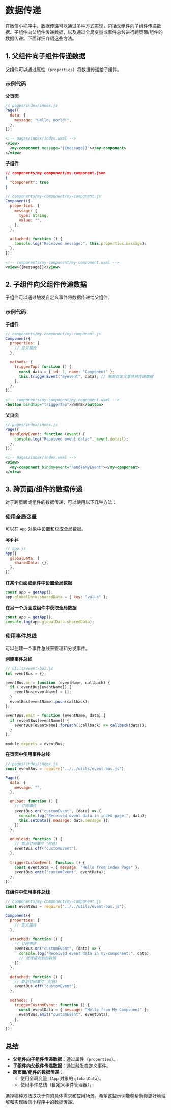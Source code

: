 # 数据传递

在微信小程序中，数据传递可以通过多种方式实现，包括父组件向子组件传递数据、子组件向父组件传递数据，以及通过全局变量或事件总线进行跨页面/组件的数据传递。下面详细介绍这些方法。

## 1. 父组件向子组件传递数据

父组件可以通过属性（`properties`）将数据传递给子组件。

### 示例代码

**父页面**

```javascript
// pages/index/index.js
Page({
  data: {
    message: "Hello, World!",
  },
});
```

```xml
<!-- pages/index/index.wxml -->
<view>
  <my-component message="{{message}}"></my-component>
</view>
```

**子组件**

```json
// components/my-component/my-component.json
{
  "component": true
}
```

```javascript
// components/my-component/my-component.js
Component({
  properties: {
    message: {
      type: String,
      value: "",
    },
  },

  attached: function () {
    console.log("Received message:", this.properties.message);
  },
});
```

```xml
<!-- components/my-component/my-component.wxml -->
<view>{{message}}</view>
```

## 2. 子组件向父组件传递数据

子组件可以通过触发自定义事件将数据传递给父组件。

### 示例代码

**子组件**

```javascript
// components/my-component/my-component.js
Component({
  properties: {
    // 定义属性
  },

  methods: {
    triggerTap: function () {
      const data = { id: 1, name: "Component" };
      this.triggerEvent("myevent", data); // 触发自定义事件并传递数据
    },
  },
});
```

```xml
<!-- components/my-component/my-component.wxml -->
<button bindtap="triggerTap">点击我</button>
```

**父页面**

```javascript
// pages/index/index.js
Page({
  handleMyEvent: function (event) {
    console.log("Received event data:", event.detail);
  },
});
```

```xml
<!-- pages/index/index.wxml -->
<view>
  <my-component bindmyevent="handleMyEvent"></my-component>
</view>
```

## 3. 跨页面/组件的数据传递

对于跨页面或组件的数据传递，可以使用以下几种方法：

### 使用全局变量

可以在 `App` 对象中设置和获取全局数据。

**app.js**

```javascript
// app.js
App({
  globalData: {
    sharedData: {},
  },
});
```

**在某个页面或组件中设置全局数据**

```javascript
const app = getApp();
app.globalData.sharedData = { key: "value" };
```

**在另一个页面或组件中获取全局数据**

```javascript
const app = getApp();
console.log(app.globalData.sharedData);
```

### 使用事件总线

可以创建一个事件总线来管理和分发事件。

**创建事件总线**

```javascript
// utils/event-bus.js
let eventBus = {};

eventBus.on = function (eventName, callback) {
  if (!eventBus[eventName]) {
    eventBus[eventName] = [];
  }
  eventBus[eventName].push(callback);
};

eventBus.emit = function (eventName, data) {
  if (eventBus[eventName]) {
    eventBus[eventName].forEach((callback) => callback(data));
  }
};

module.exports = eventBus;
```

**在页面中使用事件总线**

```javascript
// pages/index/index.js
const eventBus = require("../../utils/event-bus.js");

Page({
  data: {
    message: "",
  },

  onLoad: function () {
    // 订阅事件
    eventBus.on("customEvent", (data) => {
      console.log("Received event data in index page:", data);
      this.setData({ message: data.message });
    });
  },

  onUnload: function () {
    // 取消订阅事件（可选）
    eventBus.off("customEvent");
  },

  triggerCustomEvent: function () {
    const eventData = { message: "Hello from Index Page" };
    eventBus.emit("customEvent", eventData);
  },
});
```

**在组件中使用事件总线**

```javascript
// components/my-component/my-component.js
const eventBus = require("../../utils/event-bus.js");

Component({
  properties: {
    // 定义属性
  },

  attached: function () {
    // 订阅事件
    eventBus.on("customEvent", (data) => {
      console.log("Received event data in my-component:", data);
      // 处理接收到的数据
    });
  },

  detached: function () {
    // 取消订阅事件（可选）
    eventBus.off("customEvent");
  },

  methods: {
    triggerCustomEvent: function () {
      const eventData = { message: "Hello from My Component" };
      eventBus.emit("customEvent", eventData);
    },
  },
});
```

## 总结

- **父组件向子组件传递数据**：通过属性（`properties`）。
- **子组件向父组件传递数据**：通过触发自定义事件。
- **跨页面/组件的数据传递**：
  - 使用全局变量（`App` 对象的 `globalData`）。
  - 使用事件总线（自定义事件管理器）。

选择哪种方法取决于你的具体需求和应用场景。希望这些示例能够帮助你更好地理解和实现微信小程序中的数据传递。
